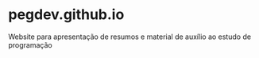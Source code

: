 # pegdev.github.io
Website para apresentação de resumos e material de auxílio ao estudo de programação
